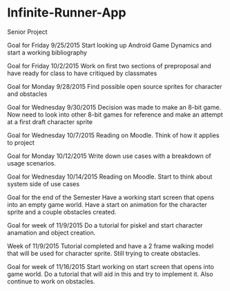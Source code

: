 # Infinite-Runner-App
Senior Project 


Goal for Friday 9/25/2015
  Start looking up Android Game Dynamics and start a working bibliography 

Goal for Friday 10/2/2015
  Work on first two sections of preproposal and have ready for class to have critiqued by classmates
  
Goal for Monday 9/28/2015
  Find possible open source sprites for character and obstacles
  
Goal for Wednesday 9/30/2015
  Decision was made to make an 8-bit game.  Now need to look into other 8-bit games for reference and make an attempt at a first   draft character sprite
  
Goal for Wednesday 10/7/2015
  Reading on Moodle. Think of how it applies to project
  
Goal for Monday 10/12/2015
  Write down use cases with a breakdown of usage scenarios.
  
Goal for Wednesday 10/14/2015
  Reading on Moodle. Start to think about system side of use cases



Goal for the end of the Semester
  Have a working start screen that opens into an empty game world.  Have a start on animation for the character sprite and a    couple obstacles created.   
  
  
Goal for week of 11/9/2015
  Do a tutorial for piskel and start character anamation and object creation.

Week of 11/9/2015
  Tutorial completed and have a 2 frame walking model that will be used for character sprite.  Still trying to create           obstacles.
  
Goal for week of 11/16/2015
  Start working on start screen that opens into game world.  Do a tutorial that will aid in this and try to implement it.       Also continue to work on obstacles.
